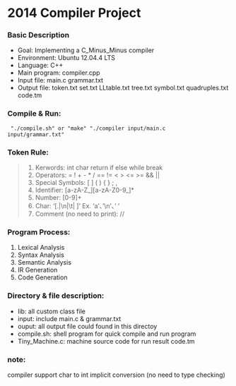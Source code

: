 # 2014 Compiler Project

### Basic Description

* Goal: Implementing a C_Minus_Minus compiler 
* Environment: Ubuntu 12.04.4 LTS
* Language: C++
* Main program: compiler.cpp
* Input file: main.c grammar.txt
* Output file: token.txt set.txt LLtable.txt tree.txt symbol.txt quadruples.txt code.tm

### Compile & Run: 

<code> "./compile.sh" or "make" "./compiler input/main.c input/grammar.txt" </code>

### Token Rule:

> 1. Kerwords:  int char return if else while break
> 2. Operators:  = ! + - * / == != < > <= >= && ||
> 3. Special Symbols: [ ] ( ) { } ; ,
> 4. Identifier: [a-zA-Z_][a-zA-Z0-9_]*
> 5. Number: [0-9]+
> 6. Char: ‘[.|\\n|\\t| ]’ Ex. ‘a’、’\n’、’ ’
> 7. Comment (no need to print):  //

### Program Process:

1. Lexical Analysis
2. Syntax Analysis
3. Semantic Analysis
4. IR Generation
5. Code Generation

### Directory & file description:

- lib: all custom class file
- input: include main.c & grammar.txt
- ouput: all output file could found in this directoy
- compile.sh: shell program for quick compile and run program
- Tiny_Machine.c: machine source code for run result code.tm

### note: 
compiler support char to int implicit conversion (no need to type checking)
